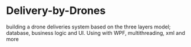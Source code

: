 # Delivery-by-Drones
building a drone deliveries system based on the three layers model; database, business logic and UI. Using with WPF, multithreading, xml and more
